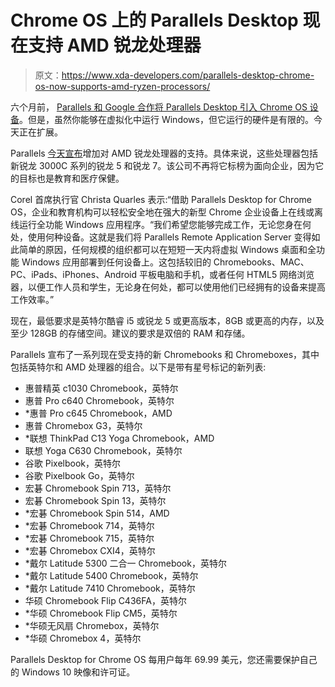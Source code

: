# Chrome OS 上的 Parallels Desktop 现在支持 AMD 锐龙处理器

> 原文：<https://www.xda-developers.com/parallels-desktop-chrome-os-now-supports-amd-ryzen-processors/>

六个月前， [Parallels 和 Google 合作将 Parallels Desktop 引入 Chrome OS 设备](https://www.xda-developers.com/google-parallels-windows-app-support-chromebooks/)。但是，虽然你能够在虚拟化中运行 Windows，但它运行的硬件是有限的。今天正在扩展。

Parallels [今天宣布](https://www.anrdoezrs.net/links/100122946/type/dlg/sid/UUxdaUeUpU2544/https://www.parallels.com/news/press-releases/show/parallels-desktop-chrome-os/)增加对 AMD 锐龙处理器的支持。具体来说，这些处理器包括新锐龙 3000C 系列的锐龙 5 和锐龙 7。该公司不再将它标榜为面向企业，因为它的目标也是教育和医疗保健。

Corel 首席执行官 Christa Quarles 表示:“借助 Parallels Desktop for Chrome OS，企业和教育机构可以轻松安全地在强大的新型 Chrome 企业设备上在线或离线运行全功能 Windows 应用程序。“我们希望您能够完成工作，无论您身在何处，使用何种设备。这就是我们将 Parallels Remote Application Server 变得如此简单的原因，任何规模的组织都可以在短短一天内将虚拟 Windows 桌面和全功能 Windows 应用部署到任何设备上。这包括较旧的 Chromebooks、MAC、PC、iPads、iPhones、Android 平板电脑和手机，或者任何 HTML5 网络浏览器，以便工作人员和学生，无论身在何处，都可以使用他们已经拥有的设备来提高工作效率。”

现在，最低要求是英特尔酷睿 i5 或锐龙 5 或更高版本，8GB 或更高的内存，以及至少 128GB 的存储空间。建议的要求是双倍的 RAM 和存储。

Parallels 宣布了一系列现在受支持的新 Chromebooks 和 Chromeboxes，其中包括英特尔和 AMD 处理器的组合。以下是带有星号标记的新列表:

*   惠普精英 c1030 Chromebook，英特尔
*   惠普 Pro c640 Chromebook，英特尔
*   *惠普 Pro c645 Chromebook，AMD
*   惠普 Chromebox G3，英特尔
*   *联想 ThinkPad C13 Yoga Chromebook，AMD
*   联想 Yoga C630 Chromebook，英特尔
*   谷歌 Pixelbook，英特尔
*   谷歌 Pixelbook Go，英特尔
*   宏碁 Chromebook Spin 713，英特尔
*   宏碁 Chromebook Spin 13，英特尔
*   *宏碁 Chromebook Spin 514，AMD
*   *宏碁 Chromebook 714，英特尔
*   *宏碁 Chromebook 715，英特尔
*   *宏碁 Chromebox CXI4，英特尔
*   *戴尔 Latitude 5300 二合一 Chromebook，英特尔
*   *戴尔 Latitude 5400 Chromebook，英特尔
*   *戴尔 Latitude 7410 Chromebook，英特尔
*   华硕 Chromebook Flip C436FA，英特尔
*   *华硕 Chromebook Flip CM5，英特尔
*   *华硕无风扇 Chromebox，英特尔
*   *华硕 Chromebox 4，英特尔

Parallels Desktop for Chrome OS 每用户每年 69.99 美元，您还需要保护自己的 Windows 10 映像和许可证。
